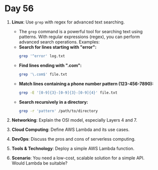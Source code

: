 # Day 56

1. **Linux**: Use `grep` with regex for advanced text searching.
   * The `grep` command is a powerful tool for searching text using patterns. With regular expressions (regex), you can perform advanced search operations. Examples:  
    - **Search for lines starting with "error":**  
      ```bash
      grep '^error' log.txt
      ```
    - **Find lines ending with ".com":**  
      ```bash
      grep '\.com$' file.txt
      ```
    - **Match lines containing a phone number pattern (123-456-7890):**  
      ```bash
      grep -E '[0-9]{3}-[0-9]{3}-[0-9]{4}' file.txt
      ```
    - **Search recursively in a directory:**  
      ```bash
      grep -r 'pattern' /path/to/directory
      ```


2. **Networking**: Explain the OSI model, especially Layers 4 and 7.

3. **Cloud Computing**: Define AWS Lambda and its use cases.

4. **DevOps**: Discuss the pros and cons of serverless computing.

5. **Tools & Technology**: Deploy a simple AWS Lambda function.

6. **Scenario**: You need a low-cost, scalable solution for a simple API. Would Lambda be suitable?

